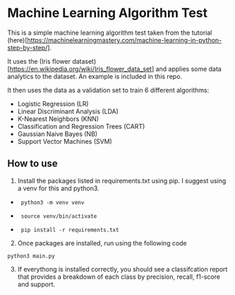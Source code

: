 # Machine Learning Algorithm Test

This is a simple machine learning algorithm test taken from the tutorial (here)[https://machinelearningmastery.com/machine-learning-in-python-step-by-step/].

It uses the (Iris flower dataset)[https://en.wikipedia.org/wiki/Iris_flower_data_set] and applies some data analytics to the dataset. An example is included in this repo.

It then uses the data as a validation set to train 6 different algorithms:
* Logistic Regression (LR)
* Linear Discriminant Analysis (LDA)
* K-Nearest Neighbors (KNN)
* Classification and Regression Trees (CART)
* Gaussian Naive Bayes (NB)
* Support Vector Machines (SVM)

## How to use
1. Install the packages listed in requirements.txt using pip. I suggest using a venv for this and python3.
 * ```
    python3 -m venv venv
   ```
 * ```
    source venv/bin/activate
   ```
 * ```
    pip install -r requirements.txt
   ```
2. Once packages are installed, run using the following code
```
python3 main.py
```
3. If everythong is installed correctly, you should see a classifcation report that provides a breakdown of each class by precision, recall, f1-score and support.